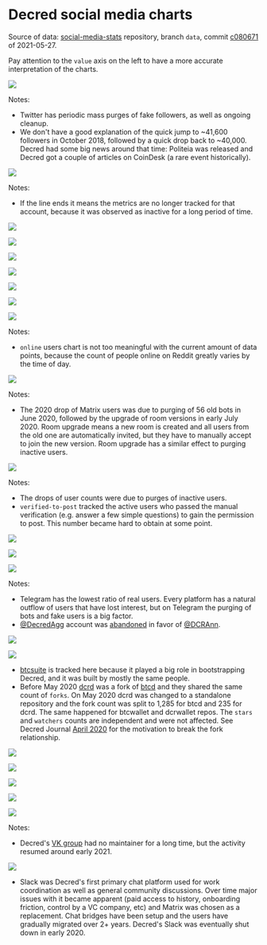 # Decred social media charts

Source of data: [social-media-stats](https://github.com/decredcommunity/social-media-stats) repository, branch `data`, commit [c080671](https://github.com/decredcommunity/social-media-stats/tree/c080671b1a3bbead60f011c2438b93399505ff6d) of 2021-05-27.

Pay attention to the `value` axis on the left to have a more accurate interpretation of the charts.

![](https://raw.githubusercontent.com/decredcommunity/social-media-stats/graphs/graphs/twitter-decredproject.png)

Notes:

- Twitter has periodic mass purges of fake followers, as well as ongoing cleanup.
- We don't have a good explanation of the quick jump to ~41,600 followers in October 2018, followed by a quick drop back to ~40,000. Decred had some big news around that time: Politeia was released and Decred got a couple of articles on CoinDesk (a rare event historically).

![](https://raw.githubusercontent.com/decredcommunity/social-media-stats/graphs/graphs/twitter-regional.png)

Notes:

- If the line ends it means the metrics are no longer tracked for that account, because it was observed as inactive for a long period of time.

![](https://raw.githubusercontent.com/decredcommunity/social-media-stats/graphs/graphs/twitter-specialized.png)

![](https://raw.githubusercontent.com/decredcommunity/social-media-stats/graphs/graphs/youtube-decredchannel.png)

![](https://raw.githubusercontent.com/decredcommunity/social-media-stats/graphs/graphs/youtube.png)

![](https://raw.githubusercontent.com/decredcommunity/social-media-stats/graphs/graphs/medium-decred.png)

![](https://raw.githubusercontent.com/decredcommunity/social-media-stats/graphs/graphs/medium.png)

![](https://raw.githubusercontent.com/decredcommunity/social-media-stats/graphs/graphs/crypto-indices.png)

![](https://raw.githubusercontent.com/decredcommunity/social-media-stats/graphs/graphs/reddit.png)

Notes:

- `online` users chart is not too meaningful with the current amount of data points, because the count of people online on Reddit greatly varies by the time of day.

![](https://raw.githubusercontent.com/decredcommunity/social-media-stats/graphs/graphs/matrix.png)

Notes:

- The 2020 drop of Matrix users was due to purging of 56 old bots in June 2020, followed by the upgrade of room versions in early July 2020. Room upgrade means a new room is created and all users from the old one are automatically invited, but they have to manually accept to join the new version. Room upgrade has a similar effect to purging inactive users.

![](https://raw.githubusercontent.com/decredcommunity/social-media-stats/graphs/graphs/discord.png)

Notes:

- The drops of user counts were due to purges of inactive users.
- `verified-to-post` tracked the active users who passed the manual verification (e.g. answer a few simple questions) to gain the permission to post. This number became hard to obtain at some point.

![](https://raw.githubusercontent.com/decredcommunity/social-media-stats/graphs/graphs/telegram-decred.png)

![](https://raw.githubusercontent.com/decredcommunity/social-media-stats/graphs/graphs/telegram-regional.png)

![](https://raw.githubusercontent.com/decredcommunity/social-media-stats/graphs/graphs/telegram-specialized.png)

Notes:

- Telegram has the lowest ratio of real users. Every platform has a natural outflow of users that have lost interest, but on Telegram the purging of bots and fake users is a big factor.
- [@DecredAgg](https://t.me/DecredAgg) account was [abandoned](https://t.me/DecredAgg/2633) in favor of [@DCRAnn](https://t.me/DCRAnn).

![](https://raw.githubusercontent.com/decredcommunity/social-media-stats/graphs/graphs/github-nodes.png)

![](https://raw.githubusercontent.com/decredcommunity/social-media-stats/graphs/graphs/github-wallets.png)

- [btcsuite](https://github.com/btcsuite) is tracked here because it played a big role in bootstrapping Decred, and it was built by mostly the same people.
- Before May 2020 [dcrd](https://github.com/decred/dcrd) was a fork of [btcd](https://github.com/btcsuite/btcd) and they shared the same count of `forks`. On May 2020 dcrd was changed to a standalone repository and the fork count was split to 1,285 for btcd and 235 for dcrd. The same happened for btcwallet and dcrwallet repos. The `stars` and `watchers` counts are independent and were not affected. See Decred Journal [April 2020](https://xaur.github.io/decred-news/journal/202004#development) for the motivation to break the fork relationship.

![](https://raw.githubusercontent.com/decredcommunity/social-media-stats/graphs/graphs/facebook.png)

![](https://raw.githubusercontent.com/decredcommunity/social-media-stats/graphs/graphs/instagram.png)

![](https://raw.githubusercontent.com/decredcommunity/social-media-stats/graphs/graphs/linkedin-decredproject.png)

![](https://raw.githubusercontent.com/decredcommunity/social-media-stats/graphs/graphs/linkedin.png)

![](https://raw.githubusercontent.com/decredcommunity/social-media-stats/graphs/graphs/vk.png)

Notes:

- Decred's [VK group](https://vk.com/decred_project) had no maintainer for a long time, but the activity resumed around early 2021.

![](https://raw.githubusercontent.com/decredcommunity/social-media-stats/graphs/graphs/slack.png)

- Slack was Decred's first primary chat platform used for work coordination as well as general community discussions. Over time major issues with it became apparent (paid access to history, onboarding friction, control by a VC company, etc) and Matrix was chosen as a replacement. Chat bridges have been setup and the users have gradually migrated over 2+ years. Decred's Slack was eventually shut down in early 2020.
